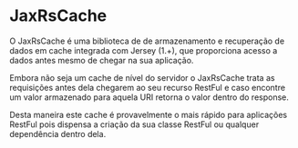 JaxRsCache
==========

O JaxRsCache é uma biblioteca de de armazenamento e recuperação de dados em cache integrada com Jersey (1.+), 
que proporciona acesso a dados antes mesmo de chegar na sua aplicação. 

Embora não seja um cache de nível do servidor o JaxRsCache trata as requisições antes dela chegarem ao seu recurso RestFul e caso encontre um valor 
armazenado para aquela URI retorna o valor dentro do response. 

Desta maneira este cache é provavelmente o mais rápido para aplicações RestFul pois dispensa a criação da sua classe RestFul ou qualquer dependência dentro dela.
